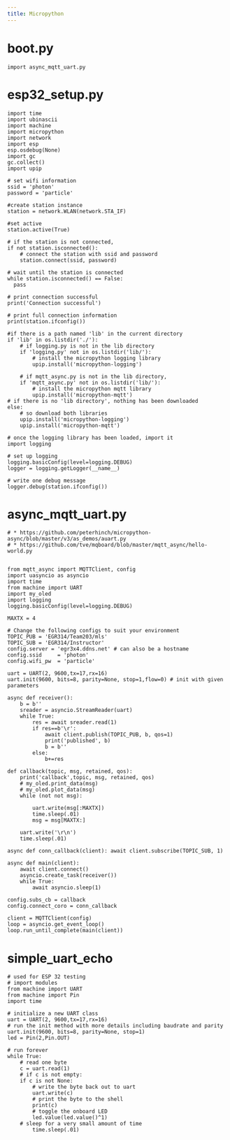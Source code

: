 ```yaml
---
title: Micropython
---
```



# boot.py
```import async_mqtt_uart.py```

# esp32_setup.py
```import os
import time
import ubinascii
import machine
import micropython
import network
import esp
esp.osdebug(None)
import gc
gc.collect()
import upip

# set wifi information
ssid = 'photon'
password = 'particle' 

#create station instance
station = network.WLAN(network.STA_IF)

#set active
station.active(True)

# if the station is not connected,
if not station.isconnected():
    # connect the station with ssid and password
    station.connect(ssid, password)

# wait until the station is connected
while station.isconnected() == False:
  pass

# print connection successful
print('Connection successful')

# print full connection information 
print(station.ifconfig())

#if there is a path named 'lib' in the current directory
if 'lib' in os.listdir('./'):
    # if logging.py is not in the lib directory
    if 'logging.py' not in os.listdir('lib/'):
    	# install the micropython logging library
        upip.install('micropython-logging')

    # if mqtt_async.py is not in the lib directory,
    if 'mqtt_async.py' not in os.listdir('lib/'):
    	# install the micropython mqtt library
        upip.install('micropython-mqtt')
# if there is no 'lib directory', nothing has been downloaded
else:
    # so download both libraries
    upip.install('micropython-logging')
    upip.install('micropython-mqtt')

# once the logging library has been loaded, import it
import logging

# set up logging
logging.basicConfig(level=logging.DEBUG)
logger = logging.getLogger(__name__)

# write one debug message
logger.debug(station.ifconfig())
```

# async_mqtt_uart.py

```# Derived from: 
# * https://github.com/peterhinch/micropython-async/blob/master/v3/as_demos/auart.py
# * https://github.com/tve/mqboard/blob/master/mqtt_async/hello-world.py


from mqtt_async import MQTTClient, config
import uasyncio as asyncio
import time
from machine import UART
import my_oled
import logging
logging.basicConfig(level=logging.DEBUG)

MAXTX = 4

# Change the following configs to suit your environment
TOPIC_PUB = 'EGR314/Team203/mls'
TOPIC_SUB = 'EGR314/Instructor'
config.server = 'egr3x4.ddns.net' # can also be a hostname
config.ssid     = 'photon'
config.wifi_pw  = 'particle'

uart = UART(2, 9600,tx=17,rx=16)
uart.init(9600, bits=8, parity=None, stop=1,flow=0) # init with given parameters

async def receiver():
    b = b''
    sreader = asyncio.StreamReader(uart)
    while True:
        res = await sreader.read(1)
        if res==b'\r':
            await client.publish(TOPIC_PUB, b, qos=1)
            print('published', b)
            b = b''
        else:
            b+=res

def callback(topic, msg, retained, qos):
    print('callback',topic, msg, retained, qos)
    # my_oled.print_data(msg)
    # my_oled.plot_data(msg)
    while (not not msg):
        
        uart.write(msg[:MAXTX])
        time.sleep(.01)
        msg = msg[MAXTX:]

    uart.write('\r\n')
    time.sleep(.01)
  
async def conn_callback(client): await client.subscribe(TOPIC_SUB, 1)

async def main(client):
    await client.connect()
    asyncio.create_task(receiver())
    while True:
        await asyncio.sleep(1)

config.subs_cb = callback
config.connect_coro = conn_callback

client = MQTTClient(config)
loop = asyncio.get_event_loop()
loop.run_until_complete(main(client))
```

# simple_uart_echo

```
# used for ESP 32 testing
# import modules
from machine import UART
from machine import Pin
import time

# initialize a new UART class
uart = UART(2, 9600,tx=17,rx=16)
# run the init method with more details including baudrate and parity
uart.init(9600, bits=8, parity=None, stop=1) 
led = Pin(2,Pin.OUT)

# run forever
while True:
    # read one byte
    c = uart.read(1)
    # if c is not empty:
    if c is not None:
        # write the byte back out to uart
        uart.write(c)
        # print the byte to the shell
        print(c)
        # toggle the onboard LED
        led.value(led.value()^1)
	# sleep for a very small amount of time
        time.sleep(.01)


